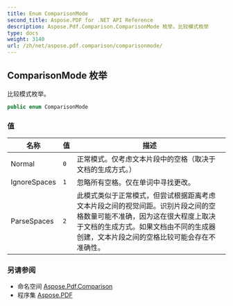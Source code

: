 ```yaml
---
title: Enum ComparisonMode
second_title: Aspose.PDF for .NET API Reference
description: Aspose.Pdf.Comparison.ComparisonMode 枚举。比较模式枚举
type: docs
weight: 3140
url: /zh/net/aspose.pdf.comparison/comparisonmode/
---
```

## ComparisonMode 枚举

比较模式枚举。

```csharp
public enum ComparisonMode
```

### 值

| 名称 | 值 | 描述 |
| --- | --- | --- |
| Normal | `0` | 正常模式。仅考虑文本片段中的空格（取决于文档的生成方式。） |
| IgnoreSpaces | `1` | 忽略所有空格。仅在单词中寻找更改。 |
| ParseSpaces | `2` | 此模式类似于正常模式，但尝试根据距离考虑文本片段之间的视觉间距。识别片段之间的空格数量可能不准确，因为这在很大程度上取决于文档的生成方式。如果文档由不同的生成器创建，文本片段之间的空格比较可能会存在不准确性。 |

### 另请参阅

* 命名空间 [Aspose.Pdf.Comparison](../../aspose.pdf.comparison/)
* 程序集 [Aspose.PDF](../../)